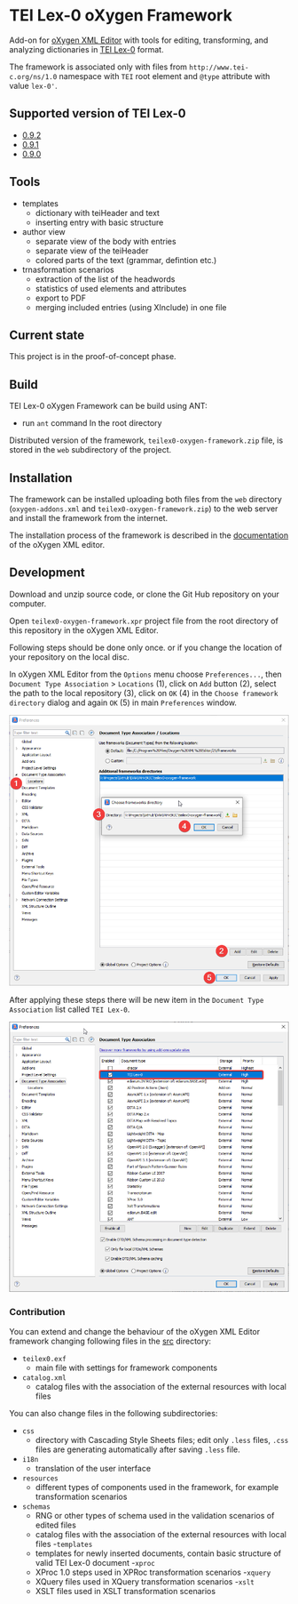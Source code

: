 # TEI Lex-0 oXygen Framework

Add-on for [oXygen XML Editor](https://www.oxygenxml.com/xml_editor.html) with tools for editing, transforming, and analyzing dictionaries in [TEI Lex-0](https://bit.ly/tei-lex-0) format.

The framework is associated only with files from `http://www.tei-c.org/ns/1.0` namespace with `TEI` root element and `@type` attribute with value `lex-0'`. 

## Supported version of TEI Lex-0

- [0.9.2](https://github.com/DARIAH-ERIC/lexicalresources/releases/tag/v0.9.2)
- [0.9.1](https://github.com/DARIAH-ERIC/lexicalresources/releases/tag/v0.9.1)
- [0.9.0](https://github.com/DARIAH-ERIC/lexicalresources/releases/tag/v0.9.0)

## Tools

- templates
  - dictionary with teiHeader and text 
  - inserting entry with basic structure
- author view 
  - separate view of the body with entries
  - separate view of the teiHeader
  - colored parts of the text (grammar, defintion etc.)
- trnasformation scenarios 
  - extraction of the list of the headwords
  - statistics of used elements and attributes
  - export to PDF
  - merging included entries (using XInclude) in one file

## Current state

This project is in the proof-of-concept phase.

## Build

TEI Lex-0 oXygen Framework can be build using ANT: 

- run `ant` command In the root directory 

Distributed version of the framework, `teilex0-oxygen-framework.zip` file, is stored in the `web` subdirectory of the project.

## Installation

The framework can be installed uploading both files from the `web` directory (`oxygen-addons.xml` and `teilex0-oxygen-framework.zip`) to the web server and install the framework from the internet.

The installation process of the framework is described in the [documentation](https://www.oxygenxml.com/doc/versions/25.1/ug-editor/topics/installing-and-updating-add-ons.html) of the oXygen XML editor.

## Development

Download and unzip source code, or clone the Git Hub repository on your computer.

Open `teilex0-oxygen-framework.xpr` project file from the root directory of this repository in the oXygen XML Editor.

Following steps should be done only once. or if you change the location of your repository on the local disc.

In oXygen XML Editor from the `Options` menu choose `Preferences...`, then `Document Type Association` > `Locations` (1), click on `Add` button (2), select the path to the local repository (3), click on `OK` (4) in the `Choose framework directory` dialog and again `OK` (5) in main `Preferences` window.


![Setting Document Type Association Locations](docs/images/oXygen_Document-Type-Association-Locations.png)

After applying these steps there will be new item in the `Document Type Association` list called `TEI Lex-0`.


![Document Type Association TEI Lex-0](docs/images/oXygen_Document-Type-Association-TEI-Lex-0.png)

### Contribution

You can extend and change the behaviour of the oXygen XML Editor framework changing following files in the [src](./src) directory:

- `teilex0.exf`
  -  main file with settings for framework components
- `catalog.xml`
  - catalog files with the association of the external resources with local files

You can also change files in the following subdirectories:

- `css`
  - directory with Cascading Style Sheets files; edit only `.less` files, `.css` files are generating automatically after saving `.less` file. 
- `i18n`
  - translation of the user interface
- `resources`
  - different types of components used in the framework, for example transformation scenarios
- `schemas`
  - RNG or other types of schema used in the validation scenarios of edited files
  - catalog files with the association of the external resources with local files
-`templates`
  - templates for newly inserted documents, contain basic structure of valid TEI Lex-0 document
-`xproc`
  - XProc 1.0 steps used in XPRoc transformation scenarios
-`xquery`
  - XQuery files used in XQuery transformation scenarios
-`xslt`
  - XSLT files used in XSLT transformation scenarios
